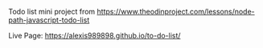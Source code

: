 Todo list mini project from https://www.theodinproject.com/lessons/node-path-javascript-todo-list

Live Page: https://alexis989898.github.io/to-do-list/
